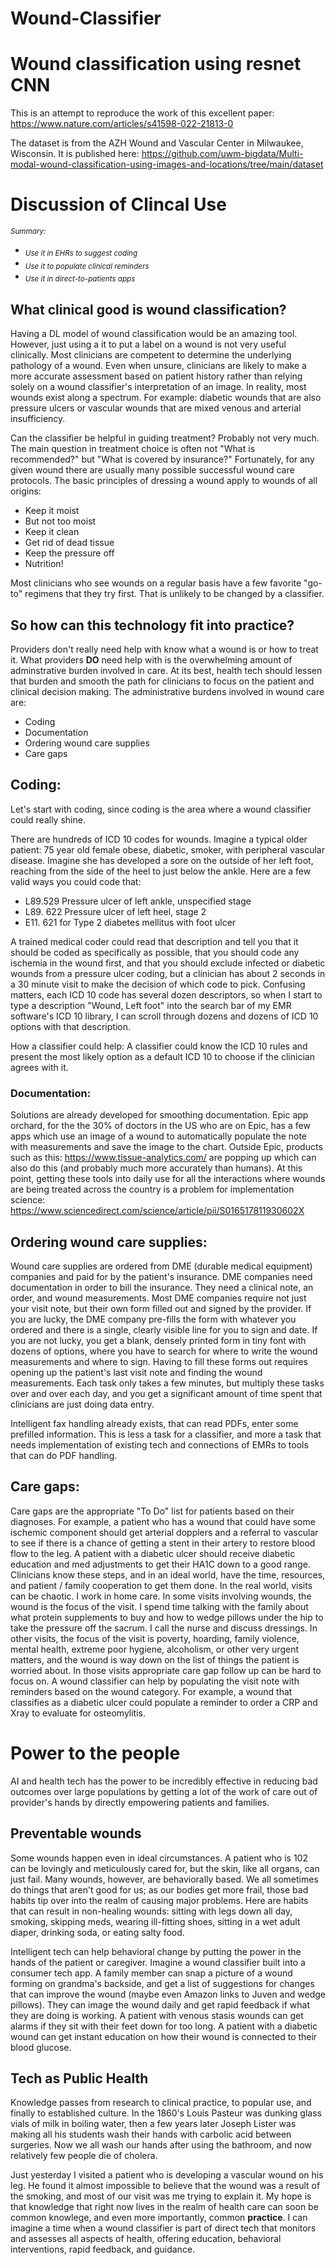 # Wound-Classifier


# Wound classification using resnet CNN

This is an attempt to reproduce the work of this excellent paper: https://www.nature.com/articles/s41598-022-21813-0

The dataset is from the AZH Wound and Vascular Center in Milwaukee, Wisconsin. It is published here: https://github.com/uwm-bigdata/Multi-modal-wound-classification-using-images-and-locations/tree/main/dataset

# Discussion of Clincal Use

<sub>*Summary:*<sub>
- <sub>*Use it in EHRs to suggest coding*<sub>
- <sub>*Use it to populate clinical reminders*<sub>
- <sub>*Use it in direct-to-patients apps* <sub>





## What clinical good is wound classification? 
Having a DL model of wound classification would be an amazing tool. 
However, just using a it to put a label on a wound is not very useful clinically.  Most clinicians are competent to determine the underlying pathology of a wound.  Even when unsure, clinicians are likely to make a more accurate assessment based on patient history rather than relying solely on a wound classifier's interpretation of an image.  In reality, most wounds exist along a spectrum. For example: diabetic wounds that are also pressure ulcers or vascular wounds that are mixed venous and arterial insufficiency.  

Can the classifier be helpful in guiding treatment?  Probably not very much.  The main question in treatment choice is often not "What is recommended?" but "What is covered by insurance?"  Fortunately, for any given wound there are usually many possible successful wound care protocols.  The basic principles of dressing a wound apply to wounds of all origins:
- Keep it moist
- But not too moist
- Keep it clean  
- Get rid of dead tissue
- Keep the pressure off
- Nutrition!

Most clinicians who see wounds on a regular basis have a few favorite "go-to" regimens that they try first. That is unlikely to be changed by a classifier. 

## So how can this technology fit into practice?
Providers don't really need help with know what a wound is or how to treat it. 
What providers **DO** need help with is the overwhelming amount of adminstrative burden involved in care.  At its best, health tech should lessen that burden and smooth the path for clinicians to focus on the patient and clinical decision making.  The administrative burdens involved in wound care are:
- Coding
- Documentation
- Ordering wound care supplies
- Care gaps


## Coding: 

Let's start with coding, since coding is the area where a wound classifier could really shine. 

There are hundreds of ICD 10 codes for wounds.  Imagine a typical older patient: 75 year old female obese, diabetic, smoker, with peripheral vascular disease.  Imagine she has developed a sore on the outside of her left foot, reaching from the side of the heel to just below the ankle.   Here are a few valid ways you could code that:
- L89.529 Pressure ulcer of left ankle, unspecified stage
- L89. 622 Pressure ulcer of left heel, stage 2 
- E11. 621 for Type 2 diabetes mellitus with foot ulcer 

A trained medical coder could read that description and tell you that it should be coded as specifically as possible, that you should code any ischemia in the wound first, and that you should exclude infected or diabetic wounds from a pressure ulcer coding, but a clinician has about 2 seconds in a 30 minute visit to make the decision of which code to pick.  Confusing matters, each ICD 10 code has several dozen descriptors, so when I start to type a description "Wound, Left foot" into the search bar of my EMR software's ICD 10 library, I can scroll through dozens and dozens of ICD 10 options with that description. 

How a classifier could help: A classifier could know the ICD 10 rules and present the most likely option as a default ICD 10 to choose if the clinician agrees with it. 


### Documentation: 
Solutions are already developed for smoothing documentation.  Epic app orchard, for the the 30% of doctors in the US who are on Epic, has a few apps which use an image of a wound to automatically populate the note with measurements and save the image to the chart.  Outside Epic, products such as this: https://www.tissue-analytics.com/  are popping up which can also do this (and probably much more accurately than humans).   At this point, getting these tools into daily use for all the interactions where wounds are being treated across the country is a problem for implementation science:  https://www.sciencedirect.com/science/article/pii/S016517811930602X

 


## Ordering wound care supplies:
Wound care supplies are ordered from DME (durable medical equipment) companies and paid for by the patient's insurance.  DME companies need documentation in order to bill the insurance.  They need a clinical note, an order, and wound measurements.  Most DME companies require not just your visit note, but their own form filled out and signed by the provider. If you are lucky, the DME company pre-fills the form with whatever you ordered and there is a single, clearly visible line for you to sign and date.  If you are not lucky, you get a blank, densely printed form in tiny font with dozens of options, where you have to search for where to write the wound measurements and where to sign.  Having to fill these forms out requires opening up the patient's last visit note and finding the wound measurements.  Each task only takes a few minutes, but multiply these tasks over and over each day, and you get a significant amount of time spent that clinicians are just doing data entry. 

Intelligent fax handling already exists, that can read PDFs, enter some prefilled information.   This is less a task for a classifier, and more a task that needs implementation of existing tech and connections of EMRs to tools that can do PDF handling. 


## Care gaps: 
Care gaps are the appropriate "To Do" list for patients based on their diagnoses.  For example, a patient who has a wound that could have some ischemic component should get arterial dopplers and a referral to vascular to see if there is a chance of getting a stent in their artery to restore blood flow to the leg.  A patient with a diabetic ulcer should receive diabetic education and med adjustments to get their HA1C down to a good range.  Clinicians know these steps, and in an ideal world, have the time, resources, and patient / family cooperation to get them done. In the real world, visits can be chaotic.  I work in home care.  In some visits involving wounds, the wound is the focus of the visit.  I spend time talking with the family about what protein supplements to buy and how to wedge pillows under the hip to take the pressure off the sacrum.  I call the nurse and discuss dressings.  In other visits, the focus of the visit is poverty, hoarding, family violence, mental health, extreme poor hygiene, alcoholism, or other very urgent matters, and the wound is way down on the list of things the patient is worried about.  In those visits appropriate care gap follow up can be hard to focus on.  A wound classifier can help by populating the visit note with reminders based on the wound category.  For example, a wound that classifies as a diabetic ulcer could populate a reminder to order a CRP and Xray to evaluate for osteomylitis.

# Power to the people
AI and health tech has the power to be incredibly effective in reducing bad outcomes over large populations by getting a lot of the work of care out of provider's hands by directly empowering patients and families. 

## Preventable wounds 
Some wounds happen even in ideal circumstances.  A patient who is 102 can be lovingly and meticulously cared for, but the skin, like all organs, can just fail.   Many wounds, however, are behaviorally based.  We all sometimes do things that aren't good for us; as our bodies get more frail, those bad habits tip over into the realm of causing major problems.  Here are habits that can result in non-healing wounds: sitting with legs down all day, smoking, skipping meds, wearing ill-fitting shoes, sitting in a wet adult diaper, drinking soda, or eating salty food.   

Intelligent tech can help behavioral change by putting the power in the hands of the patient or caregiver.  Imagine a wound classifier built into a consumer tech app.  A family member can snap a picture of a wound forming on grandma's backside, and get a list of suggestions for changes that can improve the wound (maybe even Amazon links to Juven and wedge pillows).  They can image the wound daily and get rapid feedback if what they are doing is working.  A patient with venous stasis wounds can get alarms if they sit with their feet down for too long.  A patient with a diabetic wound can get instant education on how their wound is connected to their blood glucose.  

## Tech as Public Health 
Knowledge passes from research to clinical practice, to popular use, and finally to established culture.   In the 1860's Louis Pasteur was dunking glass vials of milk in boiling water, then a few years later Joseph Lister was making all his students wash their hands with carbolic acid between surgeries.  Now we all wash our hands after using the bathroom, and now relatively few people die of cholera.  

Just yesterday I visited a patient who is developing a vascular wound on his leg.  He found it almost impossible to believe that the wound was a result of the smoking, and most of our visit was me trying to explain it.  My hope is that knowledge that right now lives in the realm of health care can soon be common knowlege, and even more importantly, common **practice**. 
I can imagine a time when a wound classifier is part of direct tech that monitors and assesses all aspects of health, offering education, behavioral interventions, rapid feedback, and guidance.  



